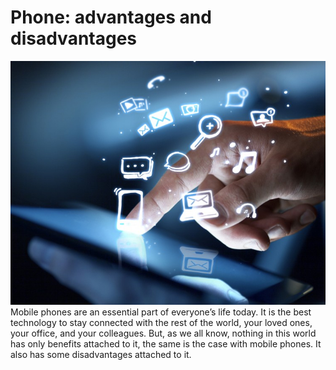 # Phone: advantages and disadvantages
![Phone](images/phone5.jpg)
Mobile phones are an essential part of everyone’s life today. It is the best technology to stay connected with the rest of the world, your loved ones, your office, and your colleagues. But, as we all know, nothing in this world has only benefits attached to it, the same is the case with mobile phones. It also has some disadvantages attached to it.

